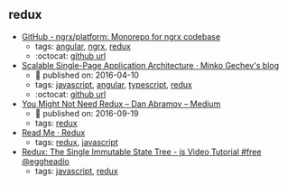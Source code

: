 redux 
---
* [GitHub - ngrx/platform: Monorepo for ngrx codebase](https://github.com/ngrx/platform)
    * tags: [angular](../tags/angular.md), [ngrx](../tags/ngrx.md), [redux](../tags/redux.md)
    * :octocat: [github url](https://github.com/ngrx/platform)
* [Scalable Single-Page Application Architecture · Minko Gechev's blog](http://blog.mgechev.com/2016/04/10/scalable-javascript-single-page-app-angular2-application-architecture/)
    * :calendar: published on: 2016-04-10
    * tags: [javascript](../tags/javascript.md), [angular](../tags/angular.md), [typescript](../tags/typescript.md), [redux](../tags/redux.md)
    * :octocat: [github url](https://github.com/mgechev/scalable-architecture-demo)
* [You Might Not Need Redux – Dan Abramov – Medium](https://medium.com/@dan_abramov/you-might-not-need-redux-be46360cf367)
    * :calendar: published on: 2016-09-19
    * tags: [redux](../tags/redux.md)
* [Read Me · Redux](http://redux.js.org/)
    * tags: [redux](../tags/redux.md), [javascript](../tags/javascript.md)
* [Redux: The Single Immutable State Tree - js Video Tutorial #free @eggheadio](https://egghead.io/lessons/javascript-redux-the-single-immutable-state-tree)
    * tags: [javascript](../tags/javascript.md), [redux](../tags/redux.md)

